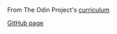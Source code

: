 From The Odin Project's [curriculum](http://www.theodinproject.com/courses/web-development-101/lessons/html-css)

[GitHub page](https://matibf99.github.io/rock-paper-scissors/)